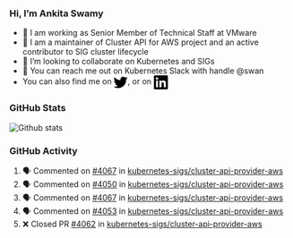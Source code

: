 ### Hi, I’m Ankita Swamy

- 💼 I am working as Senior Member of Technical Staff at VMware
- 👀 I am a maintainer of Cluster API for AWS project and an active contributor to SIG cluster lifecycle
- 💞️ I’m looking to collaborate on Kubernetes and SIGs
- 💬 You can reach me out on Kubernetes Slack with handle @swan
- You can also find me on <a href="https://twitter.com/SwamyAnkita" target="blank"><img align="center" src="https://raw.githubusercontent.com/Ankitasw/Ankitasw/master/svg/twitter.svg" alt="Ankitasw" height="25" width="25" color="#1DA1f2" /></a>, or on <a href="https://www.linkedin.com/in/Ankitaswamy/" target="blank"><img align="center" src="https://raw.githubusercontent.com/Ankitasw/Ankitasw/master/svg/linkedin.svg" alt="Ankitasw" height="25" width="25" /></a>

### GitHub Stats
![Github stats](https://github-readme-stats.vercel.app/api?username=Ankitasw&count_private=true&show_icons=true&theme=tokyonight)

### GitHub Activity 
<!--START_SECTION:activity-->
1. 🗣 Commented on [#4067](https://github.com/kubernetes-sigs/cluster-api-provider-aws/issues/4067) in [kubernetes-sigs/cluster-api-provider-aws](https://github.com/kubernetes-sigs/cluster-api-provider-aws)
2. 🗣 Commented on [#4050](https://github.com/kubernetes-sigs/cluster-api-provider-aws/issues/4050) in [kubernetes-sigs/cluster-api-provider-aws](https://github.com/kubernetes-sigs/cluster-api-provider-aws)
3. 🗣 Commented on [#4067](https://github.com/kubernetes-sigs/cluster-api-provider-aws/issues/4067) in [kubernetes-sigs/cluster-api-provider-aws](https://github.com/kubernetes-sigs/cluster-api-provider-aws)
4. 🗣 Commented on [#4053](https://github.com/kubernetes-sigs/cluster-api-provider-aws/issues/4053) in [kubernetes-sigs/cluster-api-provider-aws](https://github.com/kubernetes-sigs/cluster-api-provider-aws)
5. ❌ Closed PR [#4062](https://github.com/kubernetes-sigs/cluster-api-provider-aws/pull/4062) in [kubernetes-sigs/cluster-api-provider-aws](https://github.com/kubernetes-sigs/cluster-api-provider-aws)
<!--END_SECTION:activity-->
